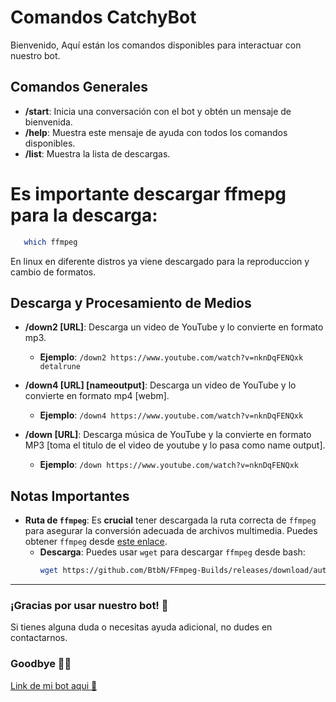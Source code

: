 # Comandos CatchyBot

Bienvenido, Aquí están los comandos disponibles para interactuar con nuestro bot.

## Comandos Generales

- **/start**: Inicia una conversación con el bot y obtén un mensaje de bienvenida.
- **/help**: Muestra este mensaje de ayuda con todos los comandos disponibles.
- **/list**: Muestra la lista de descargas.

# Es importante descargar ffmepg para la descarga:

```sh
   which ffmpeg
```

En linux en diferente distros ya viene descargado para la reproduccion y cambio de formatos.


## Descarga y Procesamiento de Medios

- **/down2 [URL]**: Descarga un video de YouTube y lo convierte en formato mp3.
  - **Ejemplo**: `/down2 https://www.youtube.com/watch?v=nknDqFENQxk detalrune `
 
- **/down4 [URL] [nameoutput]**: Descarga un video de YouTube y lo convierte en formato mp4 [webm].
  - **Ejemplo**: `/down4 https://www.youtube.com/watch?v=nknDqFENQxk`

- **/down [URL]**: Descarga música de YouTube y la convierte en formato MP3 [toma el titulo de el video de youtube y lo pasa como name output].
  - **Ejemplo**: `/down https://www.youtube.com/watch?v=nknDqFENQxk `

## Notas Importantes
- **Ruta de `ffmpeg`**: Es **crucial** tener descargada la ruta correcta de `ffmpeg` para asegurar la conversión adecuada de archivos multimedia. Puedes obtener `ffmpeg` desde [este enlace](https://github.com/BtbN/FFmpeg-Builds/releases).
  - **Descarga**: Puedes usar `wget` para descargar `ffmpeg` desde bash:
    ```sh
    wget https://github.com/BtbN/FFmpeg-Builds/releases/download/autobuild-2024-12-13-12-34/ffmpeg-master-latest-win64-gpl.zip
    ```

---


### ¡Gracias por usar nuestro bot! 👋
Si tienes alguna duda o necesitas ayuda adicional, no dudes en contactarnos.
### Goodbye 👋🐍 
[Link de mi bot aqui 🤖](https://web.telegram.org/a/#7759974599) 
